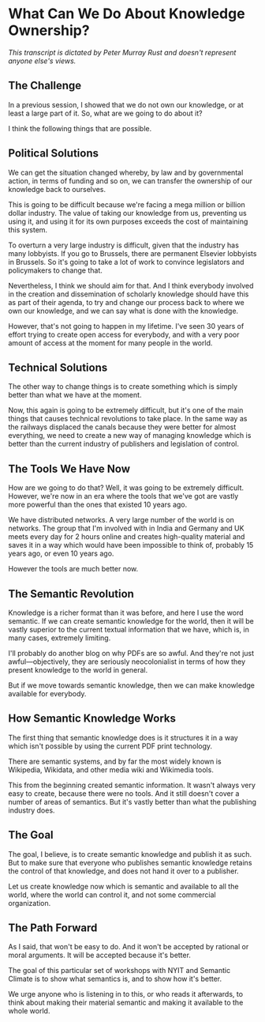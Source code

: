 # What Can We Do About Knowledge Ownership?

*This transcript is dictated by Peter Murray Rust and doesn't represent anyone else's views.*

## The Challenge

In a previous session, I showed that we do not own our knowledge, or at least a large part of it. So, what are we going to do about it?

I think the following things that are possible.

## Political Solutions

We can get the situation changed whereby, by law and by governmental action, in terms of funding and so on, we can transfer the ownership of our knowledge back to ourselves.

This is going to be difficult because we're facing a mega million or billion dollar industry. The value of taking our knowledge from us, preventing us using it, and using it for its own purposes exceeds the cost of maintaining this system.

To overturn a very large industry is difficult, given that the industry has many lobbyists. If you go to Brussels, there are permanent Elsevier lobbyists in Brussels. So it's going to take a lot of work to convince legislators and policymakers to change that.

Nevertheless, I think we should aim for that. And I think everybody involved in the creation and dissemination of scholarly knowledge should have this as part of their agenda, to try and change our process back to where we own our knowledge, and we can say what is done with the knowledge.

However, that's not going to happen in my lifetime. I've seen 30 years of effort trying to create open access for everybody, and with a very poor amount of access at the moment for many people in the world.

## Technical Solutions

The other way to change things is to create something which is simply better than what we have at the moment.

Now, this again is going to be extremely difficult, but it's one of the main things that causes technical revolutions to take place. In the same way as the railways displaced the canals because they were better for almost everything, we need to create a new way of managing knowledge which is better than the current industry of publishers and legislation of control.

## The Tools We Have Now

How are we going to do that? Well, it was going to be extremely difficult. However, we're now in an era where the tools that we've got are vastly more powerful than the ones that existed 10 years ago.

We have distributed networks. A very large number of the world is on networks. The group that I'm involved with in India and Germany and UK meets every day for 2 hours online and creates high-quality material and saves it in a way which would have been impossible to think of, probably 15 years ago, or even 10 years ago.

However the tools are much better now.

## The Semantic Revolution

Knowledge is a richer format than it was before, and here I use the word semantic. If we can create semantic knowledge for the world, then it will be vastly superior to the current textual information that we have, which is, in many cases, extremely limiting.

I'll probably do another blog on why PDFs are so awful. And they're not just awful—objectively, they are seriously neocolonialist in terms of how they present knowledge to the world in general.

But if we move towards semantic knowledge, then we can make knowledge available for everybody.

## How Semantic Knowledge Works

The first thing that semantic knowledge does is it structures it in a way which isn't possible by using the current PDF print technology.

There are semantic systems, and by far the most widely known is Wikipedia, Wikidata, and other media wiki and Wikimedia tools.

This from the beginning created semantic information. It wasn't always very easy to create, because there were no tools. And it still doesn't cover a number of areas of semantics. But it's vastly better than what the publishing industry does.

## The Goal

The goal, I believe, is to create semantic knowledge and publish it as such. But to make sure that everyone who publishes semantic knowledge retains the control of that knowledge, and does not hand it over to a publisher.

Let us create knowledge now which is semantic and available to all the world, where the world can control it, and not some commercial organization.

## The Path Forward

As I said, that won't be easy to do. And it won't be accepted by rational or moral arguments. It will be accepted because it's better.

The goal of this particular set of workshops with NYIT and Semantic Climate is to show what semantics is, and to show how it's better.

We urge anyone who is listening in to this, or who reads it afterwards, to think about making their material semantic and making it available to the whole world.
